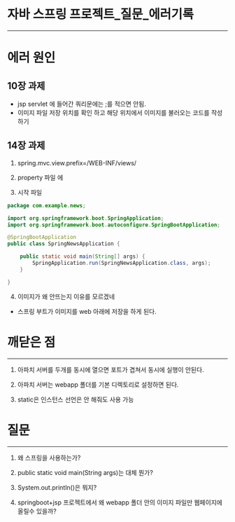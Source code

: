 
# 자바 스프링 프로젝트_질문_에러기록
---

# 에러 원인

## 10장 과제
- jsp servlet 에 들어간 쿼리문에는 ;를 적으면 안됨.
- 이미지 파일 저장 위치를 확인 하고 해당 위치에서 이미지를 불러오는 코드를 작성하기

## 14장 과제
1. spring.mvc.view.prefix=/WEB-INF/views/

2. property 파일 에

3. 시작 파일
```java
package com.example.news;

import org.springframework.boot.SpringApplication;
import org.springframework.boot.autoconfigure.SpringBootApplication;

@SpringBootApplication
public class SpringNewsApplication {

	public static void main(String[] args) {
		SpringApplication.run(SpringNewsApplication.class, args);
	}

}
```
4. 이미지가 왜 안뜨는지 이유를 모르겠네
- 스프링 부트가 이미지를 web 아래에 저장을 하게 된다.



# 깨닫은 점
--- 
1. 아파치 서버를 두개를 동시에 열으면 포트가 겹쳐서 동시에 실행이 안된다.

2. 아파치 서버는 webapp 폴더를 기본 디렉토리로 설정하면 된다.

3. static은 인스턴스 선언은 안 해줘도 사용 가능


# 질문
----
1. 왜 스프링을 사용하는가?

2. public static void main(String args)는 대체 뭔가?

3. System.out.println()은 뭐지?

4. springboot+jsp 프로젝트에서 왜 webapp 폴더 안의 이미지 파일만 웹페이지에 올릴수 있을까?